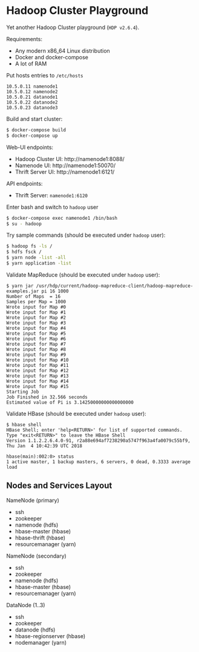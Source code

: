 # Hadoop Cluster Playground

Yet another Hadoop Cluster playground (`HDP v2.6.4`).

Requirements:
* Any modern x86_64 Linux distribution
* Docker and docker-compose
* A lot of RAM


Put hosts entries to `/etc/hosts`
```
10.5.0.11 namenode1
10.5.0.12 namenode2
10.5.0.21 datanode1
10.5.0.22 datanode2 
10.5.0.23 datanode3 
```

Build and start cluster:
```bash
$ docker-compose build
$ docker-compose up
```

Web-UI endpoints:
* Hadoop Cluster UI: http://namenode1:8088/
* Namenode UI: http://namenode1:50070/
* Thrift Server UI: http://namenode1:6121/

API endpoints:
* Thrift Server: `namenode1:6120`

Enter bash and switch to `hadoop` user
```bash
$ docker-compose exec namenode1 /bin/bash
$ su - hadoop
```

Try sample commands (should be executed under `hadoop` user):
```bash
$ hadoop fs -ls /
$ hdfs fsck /
$ yarn node -list -all
$ yarn application -list
```

Validate MapReduce (should be executed under `hadoop` user):
```
$ yarn jar /usr/hdp/current/hadoop-mapreduce-client/hadoop-mapreduce-examples.jar pi 16 1000
Number of Maps  = 16
Samples per Map = 1000
Wrote input for Map #0
Wrote input for Map #1
Wrote input for Map #2
Wrote input for Map #3
Wrote input for Map #4
Wrote input for Map #5
Wrote input for Map #6
Wrote input for Map #7
Wrote input for Map #8
Wrote input for Map #9
Wrote input for Map #10
Wrote input for Map #11
Wrote input for Map #12
Wrote input for Map #13
Wrote input for Map #14
Wrote input for Map #15
Starting Job
Job Finished in 32.566 seconds
Estimated value of Pi is 3.14250000000000000000
```

Validate HBase (should be executed under `hadoop` user):
```
$ hbase shell
HBase Shell; enter 'help<RETURN>' for list of supported commands.
Type "exit<RETURN>" to leave the HBase Shell
Version 1.1.2.2.6.4.0-91, r2a88e694af7238290a5747f963a4fa0079c55bf9, Thu Jan  4 10:42:39 UTC 2018
 
hbase(main):002:0> status
1 active master, 1 backup masters, 6 servers, 0 dead, 0.3333 average load
```

## Nodes and Services Layout

NameNode (primary)
* ssh
* zookeeper
* namenode (hdfs)
* hbase-master (hbase)
* hbase-thrift (hbase)
* resourcemanager (yarn)

NameNode (secondary)
* ssh
* zookeeper
* namenode (hdfs)
* hbase-master (hbase)
* resourcemanager (yarn)

DataNode (1..3)
* ssh
* zookeeper
* datanode (hdfs)
* hbase-regionserver (hbase)
* nodemanager (yarn)
